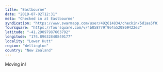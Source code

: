 ```yaml
---
title: "Eastbourne"
date: "2019-07-02T12:31"
meta: "Checked in at Eastbourne"
syndication: "https://www.swarmapp.com/user/492614834/checkin/5d1aa5f015dd1800087898e9"
foursquare: "https://foursquare.com/v/4b058779f964a520869422e3"
latitude: "-41.29097987663792"
longitude: "174.89632840849177"
locality: "Lower Hutt"
region: "Wellington"
country: "New Zealand"
---
```

Moving in!

